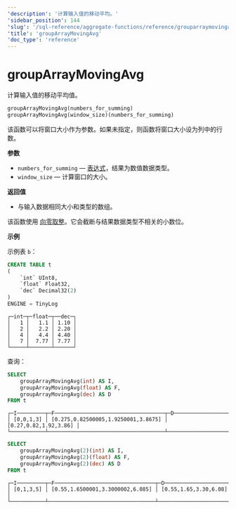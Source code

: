 ```yaml
---
'description': '计算输入值的移动平均。'
'sidebar_position': 144
'slug': '/sql-reference/aggregate-functions/reference/grouparraymovingavg'
'title': 'groupArrayMovingAvg'
'doc_type': 'reference'
---
```



# groupArrayMovingAvg

计算输入值的移动平均值。

```sql
groupArrayMovingAvg(numbers_for_summing)
groupArrayMovingAvg(window_size)(numbers_for_summing)
```

该函数可以将窗口大小作为参数。如果未指定，则函数将窗口大小设为列中的行数。

**参数**

- `numbers_for_summing` — [表达式](/sql-reference/syntax#expressions)，结果为数值数据类型。
- `window_size` — 计算窗口的大小。

**返回值**

- 与输入数据相同大小和类型的数组。

该函数使用 [向零取整](https://en.wikipedia.org/wiki/Rounding#Rounding_towards_zero)。它会截断与结果数据类型不相关的小数位。

**示例**

示例表 `b`：

```sql
CREATE TABLE t
(
    `int` UInt8,
    `float` Float32,
    `dec` Decimal32(2)
)
ENGINE = TinyLog
```

```text
┌─int─┬─float─┬──dec─┐
│   1 │   1.1 │ 1.10 │
│   2 │   2.2 │ 2.20 │
│   4 │   4.4 │ 4.40 │
│   7 │  7.77 │ 7.77 │
└─────┴───────┴──────┘
```

查询：

```sql
SELECT
    groupArrayMovingAvg(int) AS I,
    groupArrayMovingAvg(float) AS F,
    groupArrayMovingAvg(dec) AS D
FROM t
```

```text
┌─I─────────┬─F───────────────────────────────────┬─D─────────────────────┐
│ [0,0,1,3] │ [0.275,0.82500005,1.9250001,3.8675] │ [0.27,0.82,1.92,3.86] │
└───────────┴─────────────────────────────────────┴───────────────────────┘
```

```sql
SELECT
    groupArrayMovingAvg(2)(int) AS I,
    groupArrayMovingAvg(2)(float) AS F,
    groupArrayMovingAvg(2)(dec) AS D
FROM t
```

```text
┌─I─────────┬─F────────────────────────────────┬─D─────────────────────┐
│ [0,1,3,5] │ [0.55,1.6500001,3.3000002,6.085] │ [0.55,1.65,3.30,6.08] │
└───────────┴──────────────────────────────────┴───────────────────────┘
```
